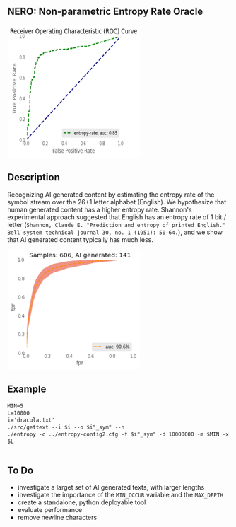 ## NERO: Non-parametric Entropy Rate Oracle

<img src="roc-entropy.png" alt="AI Human" width="300" height="300">

## Description

Recognizing AI generated content by estimating the entropy rate of the symbol stream over the 26+1 letter alphabet (English).
We hypothesize that human generated content has a higher entropy rate. Shannon's experimental approach suggested that English has
an entropy rate of 1 bit / letter (`Shannon, Claude E. "Prediction and entropy of printed English." Bell system technical journal 30, no. 1 (1951): 50-64.`), and we show that AI generated content typically has much less.




<img src="roc-classifier.png" alt="AI Human" width="300">



## Example


```
MIN=5
L=10000
i='dracula.txt'
./src/gettext --i $i --o $i"_sym" --n
./entropy -c ../entropy-config2.cfg -f $i"_sym" -d 10000000 -m $MIN -x $L


```


## To Do

+ investigate a larget set of AI generated texts, with larger lengths
+ investigate the importance of the `MIN_OCCUR` variable and the `MAX_DEPTH`
+ create a standalone, python deployable tool
+ evaluate performance 
+ remove newline characters